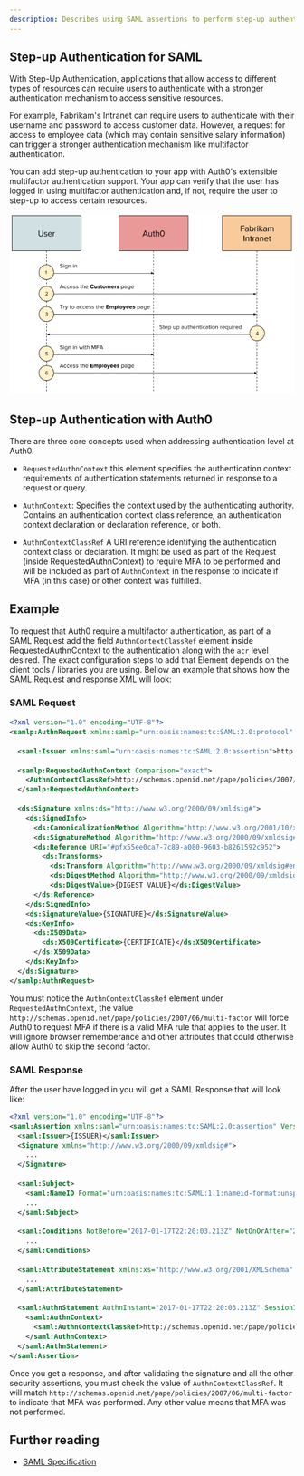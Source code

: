 ```yaml
---
description: Describes using SAML assertions to perform step-up authentication with Auth0
---
```


## Step-up Authentication for SAML

With Step-Up Authentication, applications that allow access to different types of resources can require users to authenticate with a stronger authentication mechanism to access sensitive resources.

For example, Fabrikam's Intranet can require users to authenticate with their username and password to access customer data. However, a request for access to employee data (which may contain sensitive salary information) can trigger a stronger authentication mechanism like multifactor authentication.

You can add step-up authentication to your app with Auth0's extensible multifactor authentication support. Your app can verify that the user has logged in using multifactor authentication and, if not, require the user to step-up to access certain resources.

![Step-up flow](/media/articles/mfa/step-up-flow.png)

## Step-up Authentication with Auth0

There are three core concepts used when addressing authentication level at Auth0.

* `RequestedAuthnContext` this element specifies the authentication context requirements of authentication statements returned in response to a request or query. 

* `AuthnContext`: Specifies the context used by the authenticating authority. Contains an authentication context class reference, an authentication context declaration or declaration reference, or both. 

* `AuthnContextClassRef` A URI reference identifying the authentication context class or declaration. It might be used as part of the Request (inside RequestedAuthnContext) to require MFA to be performed and will be included as part of `AuthnContext` in the response to indicate if MFA (in this case) or other context was fulfilled.

## Example
To request that Auth0 require a multifactor authentication, as part of a SAML Request add the field `AuthnContextClassRef` element inside RequestedAuthnContext to the authentication along with the `acr` level desired. The exact configuration steps to add that Element depends on the client tools / libraries you are using. Bellow an example that shows how the SAML Request and response XML will look:

### SAML Request
```xml
<?xml version="1.0" encoding="UTF-8"?>
<samlp:AuthnRequest xmlns:samlp="urn:oasis:names:tc:SAML:2.0:protocol" AssertionConsumerServiceURL="{CONSUMER_CALLBACK}" Destination="{DESTINATION}" ID="{REQUEST_ID}" IssueInstant="2013-04-28T22:43:42.386Z" ProtocolBinding="urn:oasis:names:tc:SAML:2.0:bindings:HTTP-POST" Version="2.0">

  <saml:Issuer xmlns:saml="urn:oasis:names:tc:SAML:2.0:assertion">http://samlp-callback</saml:Issuer>

  <samlp:RequestedAuthnContext Comparison="exact">
    <AuthnContextClassRef>http://schemas.openid.net/pape/policies/2007/06/multi-factor</AuthnContextClassRef>
  </samlp:RequestedAuthnContext>

  <ds:Signature xmlns:ds="http://www.w3.org/2000/09/xmldsig#">
    <ds:SignedInfo>
      <ds:CanonicalizationMethod Algorithm="http://www.w3.org/2001/10/xml-exc-c14n#"/>
      <ds:SignatureMethod Algorithm="http://www.w3.org/2000/09/xmldsig#rsa-sha1"/>
      <ds:Reference URI="#pfx55ee0ca7-7c89-a080-9603-b8261592c952">
        <ds:Transforms>
          <ds:Transform Algorithm="http://www.w3.org/2000/09/xmldsig#enveloped-signature"/><ds:Transform Algorithm="http://www.w3.org/2001/10/xml-exc-c14n#"/></ds:Transforms>
          <ds:DigestMethod Algorithm="http://www.w3.org/2000/09/xmldsig#sha1"/>
          <ds:DigestValue>{DIGEST VALUE}</ds:DigestValue>
      </ds:Reference>
    </ds:SignedInfo>
    <ds:SignatureValue>{SIGNATURE}</ds:SignatureValue>
    <ds:KeyInfo>
      <ds:X509Data>
        <ds:X509Certificate>{CERTIFICATE}</ds:X509Certificate>
      </ds:X509Data>
    </ds:KeyInfo>
  </ds:Signature>
</samlp:AuthnRequest>
```

You must notice the `AuthnContextClassRef` element under `RequestedAuthnContext`, the value `http://schemas.openid.net/pape/policies/2007/06/multi-factor` will force Auth0 to request MFA if there is a valid MFA rule that applies to the user. It will ignore browser rememberance and other attributes that could otherwise allow Auth0 to skip the second factor.

### SAML Response
After the user have logged in you will get a SAML Response that will look like:

```xml
<?xml version="1.0" encoding="UTF-8"?>
<saml:Assertion xmlns:saml="urn:oasis:names:tc:SAML:2.0:assertion" Version="2.0" ID="{RESPONSE_ID}" IssueInstant="2017-01-17T22:20:03.213Z">
  <saml:Issuer>{ISSUER}</saml:Issuer>
  <Signature xmlns="http://www.w3.org/2000/09/xmldsig#">
    ...
  </Signature>

  <saml:Subject>
    <saml:NameID Format="urn:oasis:names:tc:SAML:1.1:nameid-format:unspecified">{USER_ID}</saml:NameID>
    ...
  </saml:Subject>

  <saml:Conditions NotBefore="2017-01-17T22:20:03.213Z" NotOnOrAfter="2017-01-17T23:20:03.213Z">
    ...
  </saml:Conditions>

  <saml:AttributeStatement xmlns:xs="http://www.w3.org/2001/XMLSchema" xmlns:xsi="http://www.w3.org/2001/XMLSchema-instance">
    ...
  </saml:AttributeStatement>

  <saml:AuthnStatement AuthnInstant="2017-01-17T22:20:03.213Z" SessionIndex="{SESSION_INDEX}">
    <saml:AuthnContext>
      <saml:AuthnContextClassRef>http://schemas.openid.net/pape/policies/2007/06/multi-factor</saml:AuthnContextClassRef>
    </saml:AuthnContext>
  </saml:AuthnStatement>
</saml:Assertion>
```

Once you get a response, and after validating the signature and all the other security assertions, you must check the value of 
`AuthnContextClassRef`. It will match `http://schemas.openid.net/pape/policies/2007/06/multi-factor` to indicate that MFA was performed. Any other value means that MFA was not performed.

## Further reading

* [SAML Specification](https://docs.oasis-open.org/security/saml/v2.0/saml-core-2.0-os.pdf)
